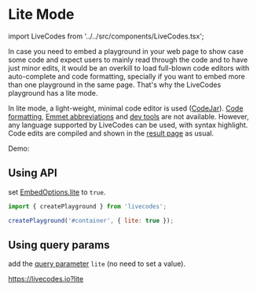# Lite Mode

import LiveCodes from '../../src/components/LiveCodes.tsx';

In case you need to embed a playground in your web page to show case some code and expect users to mainly read through the code and to have just minor edits, it would be an overkill to load full-blown code editors with auto-complete and code formatting, specially if you want to embed more than one playground in the same page. That's why the LiveCodes playground has a lite mode.

In lite mode, a light-weight, minimal code editor is used ([CodeJar](./editors.md)). [Code formatting](./code-format.md), [Emmet abbreviations](./emmet.md) and [dev tools](./tools-pane.md) are not available. However, any language supported by LiveCodes can be used, with syntax highlight. Code edits are compiled and shown in the [result page](./result.md) as usual.

Demo:

<LiveCodes template="react" lite={true}></LiveCodes>

## Using API

set [EmbedOptions.lite](../advanced/api.md#lite) to `true`.

```js
import { createPlayground } from 'livecodes';

createPlayground('#container', { lite: true });
```

## Using query params

add the [query parameter](../configuration/query-params.md) `lite` (no need to set a value).

https://livecodes.io?lite
